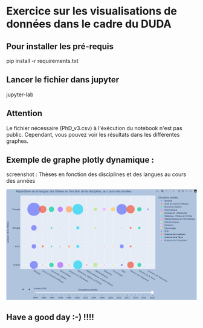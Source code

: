 # Exercice sur les visualisations de données dans le cadre du DUDA

## Pour installer les pré-requis

pip install -r requirements.txt

## Lancer le fichier  dans jupyter 
jupyter-lab

## Attention
Le fichier nécessaire (PhD_v3.csv) à l'éxécution du notebook n'est pas public.
Cependant, vous pouvez voir les résultats dans les différentes graphes.

## Exemple de graphe plotly dynamique :
screenshot : Thèses en fonction des disciplines et des langues au cours des années

![alt schema plotly dynamique](/img/repartition_theses_fct_disciplines_langues_annees.png "Theses en fonction des disciplines et des langues au cours de années")

## Have a good day :-) !!!!

